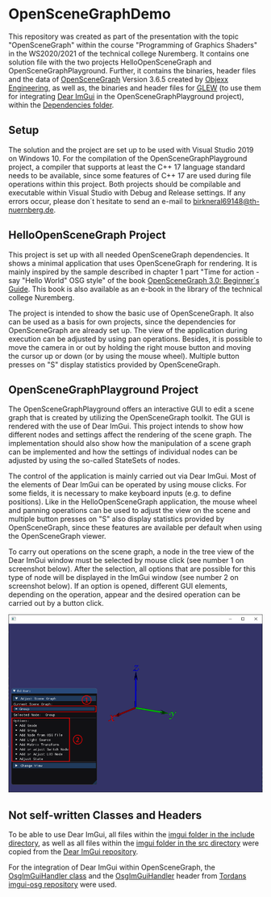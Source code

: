 # OpenSceneGraphDemo

This repository was created as part of the presentation with the topic "OpenSceneGraph" within the course "Programming of Graphics Shaders" in the WS2020/2021 of the technical college Nuremberg. It contains one solution file with the two projects HelloOpenSceneGraph and OpenSceneGraphPlayground. Further, it contains the binaries, header files and the data of [OpenSceneGraph](http://www.openscenegraph.org/) Version 3.6.5 created by [Objexx Engineering](https://objexx.com/OpenSceneGraph.html), as well as, the binaries and header files for [GLEW](http://glew.sourceforge.net/) (to use them for integrating [Dear ImGui](https://github.com/ocornut/imgui) in the OpenSceneGraphPlayground project), within the [Dependencies folder](/Dependencies).

## Setup
The solution and the project are set up to be used with Visual Studio 2019 on Windows 10. For the compilation of the OpenSceneGraphPlayground project, a compiler that supports at least the C++ 17 language standard needs to be available, since some features of C++ 17 are used during file operations within this project. Both projects should be compilable and executable within Visual Studio with Debug and Release settings. If any errors occur, please don´t hesitate to send an e-mail to birkneral69148@th-nuernberg.de.

## HelloOpenSceneGraph Project
This project is set up with all needed OpenSceneGraph dependencies. It shows a minimal application that uses OpenSceneGraph for rendering. It is mainly inspired by the sample described in chapter 1 part "Time for action - say "Hello World" OSG style" of the book [OpenSceneGraph 3.0: Beginner´s Guide](http://www.openscenegraph.org/index.php/documentation/books/10-openscenegraph-beginners-guide-published). This book is also available as an e-book in the library of the technical college Nuremberg.

The project is intended to show the basic use of OpenSceneGraph. It also can be used as a basis for own projects, since the dependencies for OpenSceneGraph are already set up. The view of the application during execution can be adjusted by using pan operations. Besides, it is possible to move the camera in or out by holding the right mouse button and moving the cursor up or down (or by using the mouse wheel). Multiple button presses on "S" display statistics provided by OpenSceneGraph.

## OpenSceneGraphPlayground Project
The OpenSceneGraphPlayground offers an interactive GUI to edit a scene graph that is created by utilizing the OpenSceneGraph toolkit. The GUI is rendered with the use of Dear ImGui. This project intends to show how different nodes and settings affect the rendering of the scene graph. The implementation should also show how the manipulation of a scene graph can be implemented and how the settings of individual nodes can be adjusted by using the so-called StateSets of nodes.

The control of the application is mainly carried out via Dear ImGui. Most of the elements of Dear ImGui can be operated by using mouse clicks. For some fields, it is necessary to make keyboard inputs (e.g. to define positions). Like in the HelloOpenSceneGraph application, the mouse wheel and panning operations can be used to adjust the view on the scene and multiple button presses on "S" also display statistics provided by OpenSceneGraph, since these features are available per default when using the OpenSceneGraph viewer.

To carry out operations on the scene graph, a node in the tree view of the Dear ImGui window must be selected by mouse click (see number 1 on screenshot below). After the selection, all options that are possible for this type of node will be displayed in the ImGui window (see number 2 on screenshot below). If an option is opened, different GUI elements, depending on the operation, appear and the desired operation can be carried out by a button click.

![Screenshot of the Editor](/Documentation/Screenshots/SelectionAndOptions.png)

## Not self-written Classes and Headers
To be able to use Dear ImGui, all files within the [imgui folder in the include directory](/OpenSceneGraphPlayground/include/imgui), as well as all files within the [imgui folder in the src directory](/OpenSceneGraphPlayground/src/imgui) were copied from the [Dear ImGui repository](https://github.com/ocornut/imgui). 

For the integration of Dear ImGui within OpenSceneGraph, the [OsgImGuiHandler class](/OpenSceneGraphPlayground/src/OsgImGuiHandler.cpp) and the [OsgImGuiHandler](/OpenSceneGraphPlayground/include/OsgImGuiHandler.cpp) header from [Tordans imgui-osg repository](https://github.com/Tordan/imgui-osg) were used.
